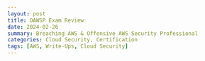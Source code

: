 ```yaml
---
layout: post
title: OAWSP Exam Review
date: 2024-02-26
summary: Breaching AWS & Offensive AWS Security Professional
categories: Cloud Security, Certification
tags: [AWS, Write-Ups, Cloud Security]
---
```

